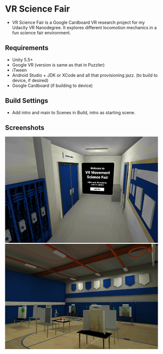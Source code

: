 # VR Science Fair

* VR Science Fair is a Google Cardboard VR research project for my Udacity VR Nanodegree. It explores different locomotion mechanics in a fun science fair environment.

## Requirements
* Unity 5.5+
* Google VR (version is same as that in Puzzler)
* iTween
* Android Studio + JDK or XCode and all that provisioning jazz. (to build to device, if desired) 
* Google Cardboard (if building to device)

## Build Settings
* Add intro and main to Scenes in Build, intro as starting scene.

## Screenshots
![Alt text](/Docs/UnitySS_intro_8_7_17.png?raw=true "Intro Scene")
![Alt text](/Docs/UnitySS_main2_8_7_17.png?raw=true "Main Scene")
